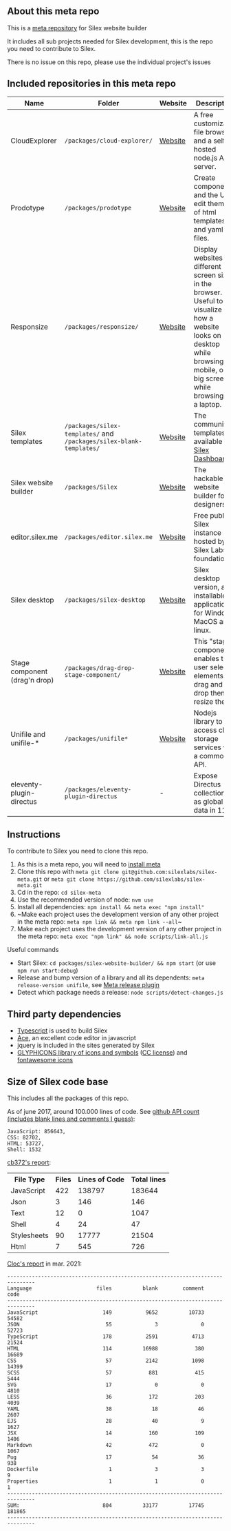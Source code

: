 ## About this meta repo

This is a [meta repository](https://github.com/mateodelnorte/meta#readme) for Silex website builder

It includes all sub projects needed for Silex development, this is the repo you need to contribute to Silex.

There is no issue on this repo, please use the individual project's issues

## Included repositories in this meta repo

| Name | Folder | Website | Description | Repo | npm | Docs | License |
|------|--------|---------|------|------|------|------|------|
| CloudExplorer | `/packages/cloud-explorer/` | [Website](https://cloud-explorer.org/) | A free customizable file browser and a self hosted node.js API server. | [Github repo](https://github.com/silexlabs/CloudExplorer2) | [npm package](https://www.npmjs.com/package/cloud-explorer) | [docs](https://github.com/silexlabs/CloudExplorer2) | |
| Prodotype | `/packages/prodotype` | [Website](http://projects.silexlabs.org/Prodotype/) | Create components and the UI to edit them out of html templates and yaml files. | [Github repo](https://github.com/silexlabs/Prodotype) | [npm package](https://www.npmjs.com/package/prodotype) | [docs](http://projects.silexlabs.org/Prodotype/) | |
| Responsize | `/packages/responsize/` | [Website](http://responsize.org/) | Display websites on different screen sizes in the browser. Useful to visualize how a website looks on desktop while browsing on mobile, or on big screen while browsing on a laptop. | [Github repo](https://github.com/silexlabs/responsize) | [npm package](https://www.npmjs.com/package/responsize) | [docs](https://github.com/silexlabs/responsize) | GPL |
| Silex templates | `/packages/silex-templates/` and `/packages/silex-blank-templates/` | [Website](https://www.silex.me/templates/) | The community templates available on [Silex Dashboard](https://github.com/silexlabs/Silex/wiki/Editor-UI#dashboard). | [Github repo](https://github.com/silexlabs/silex-templates) | [npm package](https://www.npmjs.com/package/silex-templates) | [docs](https://github.com/silexlabs/Silex/wiki/Create-templates-for-Silex) | CC |
| Silex website builder | `/packages/Silex` | [Website](https://www.silex.me) | The hackable website builder for designers. | [Github repo](https://github.com/silexlabs/Silex) | [npm package](https://www.npmjs.com/package/silex-website-builder) | [docs](https://github.com/silexlabs/Silex/wiki) | GPL and MPL |
| editor.silex.me | `/packages/editor.silex.me` | [Website](https://editor.silex.me) | Free public Silex instance hosted by Silex Labs foundation. | [Github repo](https://github.com/silexlabs/editor.silex.me) | - | [docs](https://github.com/silexlabs/Silex/wiki) | GPL |
| Silex desktop | `/packages/silex-desktop` | [Website](https://github.com/silexlabs/silex-desktop/releases/latest) | Silex desktop version, an installable application for Windows, MacOS and linux. | [Github repo](https://github.com/silexlabs/silex-desktop) | - | [docs](https://github.com/silexlabs/Silex/wiki) | GPL |
| Stage component (drag'n drop) | `/packages/drag-drop-stage-component/` | [Website](http://projects.silexlabs.org/drag-drop-stage-component/pub/) | This "stage" component enables the user select elements, drag and drop them, resize them. | [Github repo](https://github.com/silexlabs/drag-drop-stage-component) | [npm package](https://www.npmjs.com/package/drag-drop-stage-component) | [docs](https://github.com/silexlabs/drag-drop-stage-component) | MIT |
| Unifile and unifile-* | `/packages/unifile*` | [Website](http://projects.silexlabs.org/unifile/) | Nodejs library to access cloud storage services with a common API. | [Github repo](https://github.com/silexlabs/unifile) | [npm package](https://www.npmjs.com/package/unifile) | [docs](http://projects.silexlabs.org/unifile/) | MIT |
| eleventy-plugin-directus | `/packages/eleventy-plugin-directus` | - | Expose Directus collections as global data in 11ty | https://github.com/silexlabs/eleventy-plugin-directus | [npm package]() | https://github.com/silexlabs/eleventy-plugin-directus | MIT |

## Instructions

To contribute to Silex you need to clone this repo. 

1. As this is a meta repo, you will need to [install meta](https://github.com/mateodelnorte/meta#getting-started)
1. Clone this repo with `meta git clone git@github.com:silexlabs/silex-meta.git` or `meta git clone https://github.com/silexlabs/silex-meta.git`
1. Cd in the repo: `cd silex-meta`
1. Use the recommended version of node: `nvm use`
1. Install all dependencies: `npm install && meta exec "npm install"`
1. ~Make each project uses the development version of any other project in the meta repo: `meta npm link && meta npm link --all`~
1. Make each project uses the development version of any other project in the meta repo: `meta exec "npm link" && node scripts/link-all.js`

Useful commands

* Start Silex: `cd packages/silex-website-builder/ && npm start` (or use `npm run start:debug`)
* Release and bump version of a library and all its dependents: `meta release-version unifile`, see [Meta release plugin](https://github.com/alqh/meta-release)
* Detect which package needs a release: `node scripts/detect-changes.js`


## Third party dependencies

* [Typescript](https://www.typescriptlang.org/) is used to build Silex
* [Ace](http://ace.c9.io/), an excellent code editor in javascript
* jquery is included in the sites generated by Silex
* [GLYPHICONS library of icons and symbols](http://glyphicons.com/) ([CC license](http://creativecommons.org/licenses/by/3.0/)) and [fontawesome icons](http://fontawesome.io/)

## Size of Silex code base

This includes all the packages of this repo.

As of june 2017, around 100.000 lines of code. See [github API count (includes blank lines and comments I guess)](https://api.github.com/repos/silexlabs/Silex/languages):

```
JavaScript: 856643,
CSS: 82702,
HTML: 53727,
Shell: 1532
```

[cb372's report](http://line-count.herokuapp.com/silexlabs/Silex):

<table id="results" class="table table-striped">
<tbody>
    <tr>
        <th>File Type</th>
        <th>Files</th>
        <th>Lines of Code</th>
        <th>Total lines</th>
    </tr>
    <tr>
        <td>JavaScript</td>
        <td>422</td>
        <td>138797</td>
        <td>183644</td>
    </tr>
    <tr>
        <td>Json</td>
        <td>3</td>
        <td>146</td>
        <td>146</td>
    </tr>
    <tr>
        <td>Text</td>
        <td>12</td>
        <td>0</td>
        <td>1047</td>
    </tr>
    <tr>
        <td>Shell</td>
        <td>4</td>
        <td>24</td>
        <td>47</td>
    </tr>
    <tr>
        <td>Stylesheets</td>
        <td>90</td>
        <td>17777</td>
        <td>21504</td>
    </tr>
    <tr>
        <td>Html</td>
        <td>7</td>
        <td>545</td>
        <td>726</td>
    </tr>
</tbody>
</table>


[Cloc's report](https://github.com/AlDanial/cloc) in mar. 2021:

```
-------------------------------------------------------------------------------
Language                     files          blank        comment           code
-------------------------------------------------------------------------------
JavaScript                     149           9652          10733          54582
JSON                            55              3              0          52723
TypeScript                     178           2591           4713          21524
HTML                           114          16988            380          16689
CSS                             57           2142           1098          14399
SCSS                            57            881            415           5444
SVG                             17              0              0           4810
LESS                            36            172            203           4039
YAML                            38             18             46           2607
EJS                             28             40              9           1627
JSX                             14            160            109           1406
Markdown                        42            472              0           1067
Pug                             17             54             36            938
Dockerfile                       1              3              3              9
Properties                       1              1              0              1
-------------------------------------------------------------------------------
SUM:                           804          33177          17745         181865
-------------------------------------------------------------------------------
```


